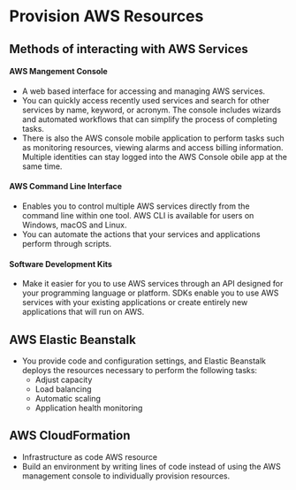 # Provision AWS Resources

## Methods of interacting with AWS Services
#### AWS Mangement Console
- A web based interface for accessing and managing AWS services. 
- You can quickly access recently used services and search for other services by name, keyword, or acronym. The console includes wizards and automated workflows that can simplify the process of completing tasks. 
- There is also the AWS console mobile application to perform tasks such as monitoring resources, viewing alarms and access billing information. Multiple identities can stay logged into the AWS Console obile app at the same time. 

#### AWS Command Line Interface
- Enables you to control multiple AWS services directly from the command line within one tool. AWS CLI is available for users on Windows, macOS and Linux. 
- You can automate the actions that your services and applications perform through scripts. 

#### Software Development Kits
- Make it easier for you to use AWS services through an API designed for your programming language or platform. SDKs enable you to use AWS services with your existing applications or create entirely new applications that will run on AWS.

## AWS Elastic Beanstalk
- You provide code and configuration settings, and Elastic Beanstalk deploys the resources necessary to perform the following tasks:
    - Adjust capacity
    - Load balancing
    - Automatic scaling
    - Application health monitoring

## AWS CloudFormation
- Infrastructure as code AWS resource
- Build an environment by writing lines of code instead of using the AWS management console to individually provision resources. 
